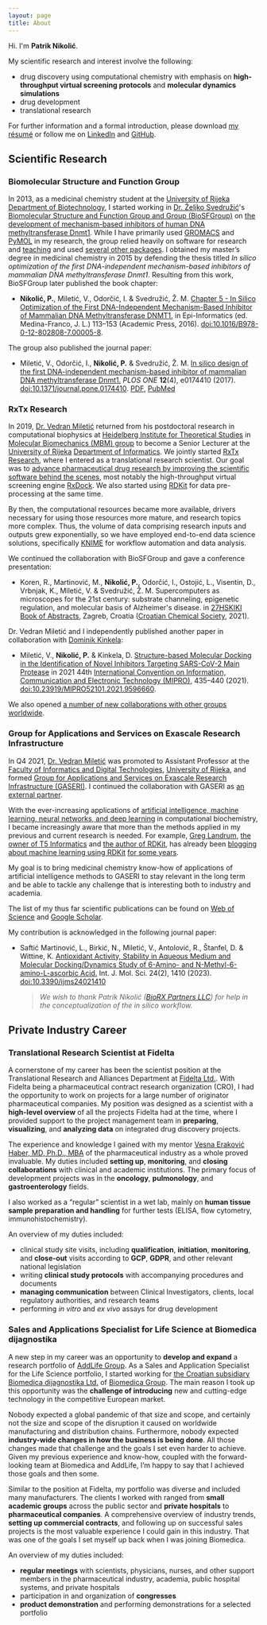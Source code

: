 ```yaml
---
layout: page
title: About
---
```


Hi. I'm **Patrik Nikolić**.

My scientific research and interest involve the following:

- drug discovery using computational chemistry with emphasis on **high-throughput virtual screening protocols** and **molecular dynamics simulations**
- drug development
- translational research

For further information and a formal introduction, please download [my résumé](files/resume.pdf) or follow me on [LinkedIn](https://www.linkedin.com/in/patrik-nikolic-8aa48310a) and [GitHub](https://github.com/patrik-nikolic).

## Scientific Research

### Biomolecular Structure and Function Group

In 2013, as a medicinal chemistry student at the [University of Rijeka](https://uniri.hr/) [Department of Biotechnology](https://www.biotech.uniri.hr/), I started working in [Dr. Željko Svedružić](https://svedruziclab.github.io/principal-investigator.html)'s [Biomolecular Structure and Function Group and Group (BioSFGroup)](https://svedruziclab.github.io/group.html) on [the development of mechanism-based inhibitors of human DNA methyltransferase Dnmt1](https://svedruziclab.github.io/research.html#projects). While I have primarily used [GROMACS](https://www.gromacs.org/) and [PyMOL](https://pymol.org/) in my research, the group relied heavily on software for research and [teaching](https://svedruziclab.github.io/teaching.html) and used [several other packages](https://svedruziclab.github.io/software.html). I obtained my master’s degree in medicinal chemistry in 2015 by defending the thesis titled *In silico optimization of the first DNA-independent mechanism-based inhibitors of mammalian DNA methyltransferase Dnmt1*. Resulting from this work, BioSFGroup later published the book chapter:

- **Nikolić, P.**, Miletić, V., Odorčić, I. & Svedružić, Ž. M. [Chapter 5 - In Silico Optimization of the First DNA-Independent Mechanism-Based Inhibitor of Mammalian DNA Methyltransferase DNMT1.](https://www.sciencedirect.com/science/article/pii/B9780128028087000058) in Epi-Informatics (ed. Medina-Franco, J. L.) 113–153 (Academic Press, 2016). [doi:10.1016/B978-0-12-802808-7.00005-8](https://doi.org/10.1371/10.1016/B978-0-12-802808-7.00005-8).

The group also published the journal paper:

- Miletić, V., Odorčić, I., **Nikolić, P.** & Svedružić, Ž. M. [In silico design of the first DNA-independent mechanism-based inhibitor of mammalian DNA methyltransferase Dnmt1.](https://journals.plos.org/plosone/article?id=10.1371/journal.pone.0174410) *PLOS ONE* **12**(4), e0174410 (2017). [doi:10.1371/journal.pone.0174410](https://doi.org/10.1371/journal.pone.0174410). [PDF](https://journals.plos.org/plosone/article/file?id=10.1371/journal.pone.0174410&type=printable), [PubMed](https://www.ncbi.nlm.nih.gov/pubmed/28399172)

### RxTx Research

In 2019, [Dr. Vedran Miletić](https://vedran.miletic.net/) returned from his postdoctoral research in computational biophysics at [Heidelberg Institute for Theoretical Studies](https://www.h-its.org/) in [Molecular Biomechanics (MBM) group](https://www.h-its.org/research/mbm/) to become a Senior Lecturer at the [University of Rijeka](https://uniri.hr/) [Department of Informatics](https://www.inf.uniri.hr/). We jointly started [RxTx Research](rxtxresearch.github.io/), where I entered as a translational research scientist. Our goal was to [advance pharmaceutical drug research by improving the scientific software behind the scenes](https://rxtxresearch.github.io/#motivation), most notably the high-throughput virtual screening engine [RxDock](https://rxdock.gitlab.io/). We also started using [RDKit](https://rdkit.org/) for data pre-processing at the same time.

By then, the computational resources became more available, drivers necessary for using those resources more mature, and research topics more complex. Thus, the volume of data comprising research inputs and outputs grew exponentially, so we have employed end-to-end data science solutions, specifically [KNIME](https://www.knime.com/) for workflow automation and data analysis.

We continued the collaboration with BioSFGroup and gave a conference presentation:

- Koren, R., Martinović, M., **Nikolić, P.**, Odorčić, I., Ostojić, L., Visentin, D., Vrbnjak, K., Miletić, V. & Svedružić, Ž. M. Supercomputers as microscopes for the 21st century: substrate channeling, epigenetic regulation, and molecular basis of Alzheimer's disease. in [27HSKIKI Book of Abstracts](https://27hskiki.hkd.hr/book-of-abstracts/), Zagreb, Croatia ([Croatian Chemical Society](https://www.hkd.hr/), 2021).

Dr. Vedran Miletić and I independently published another paper in collaboration with [Dominik Kinkela](https://group.miletic.net/en/people/):

- Miletić, V., **Nikolić, P.** & Kinkela, D. [Structure-based Molecular Docking in the Identification of Novel Inhibitors Targeting SARS-CoV-2 Main Protease](https://ieeexplore.ieee.org/document/9596660) in 2021 44th [International Convention on Information, Communication and Electronic Technology (MIPRO)](http://www.mipro.hr/), 435–440 (2021). [doi:10.23919/MIPRO52101.2021.9596660](https://doi.org/10.23919/MIPRO52101.2021.9596660).

We also opened [a number of new collaborations with other groups worldwide](https://rxtxresearch.github.io/#people).

### Group for Applications and Services on Exascale Research Infrastructure

In Q4 2021, [Dr. Vedran Miletić](https://vedran.miletic.net/) was promoted to Assistant Professor at the [Faculty of Informatics and Digital Technologies](https://www.inf.uniri.hr/), [University of Rijeka](https://uniri.hr/), and formed [Group for Applications and Services on Exascale Research Infrastructure (GASERI)](https://group.miletic.net/en/). I continued the collaboration with GASERI as [an external partner](https://group.miletic.net/en/people/).

With the ever-increasing applications of [artificial intelligence, machine learning, neural networks, and deep learning](https://www.ibm.com/cloud/blog/ai-vs-machine-learning-vs-deep-learning-vs-neural-networks) in computational biochemistry, I became increasingly aware that more than the methods applied in my previous and current research is needed. For example, [Greg Landrum](https://github.com/greglandrum), [the owner of T5 Informatics](http://www.t5informatics.com/) and [the author of RDKit](https://rdkit.org/docs/Overview.html), has already been [blogging about machine learning using RDKit](https://greglandrum.github.io/rdkit-blog/) [for some years](https://rdkit.blogspot.com/).

My goal is to bring medicinal chemistry know-how of applications of artificial intelligence methods to GASERI to stay relevant in the long term and be able to tackle any challenge that is interesting both to industry and academia.

The list of my thus far scientific publications can be found on [Web of Science](https://www.webofscience.com/wos/author/record/28345853) and [Google Scholar](https://scholar.google.com/citations?user=4sYRL_kAAAAJ).

My contribution is acknowledged in the following journal paper:

- Saftić Martinović, L., Birkić, N., Miletić, V., Antolović, R., Štanfel, D. & Wittine, K. [Antioxidant Activity, Stability in Aqueous Medium and Molecular Docking/Dynamics Study of 6-Amino- and N-Methyl-6-amino-L-ascorbic Acid.](https://www.mdpi.com/1422-0067/24/2/1410) Int. J. Mol. Sci. 24(2), 1410 (2023). [doi:10.3390/ijms24021410](https://doi.org/10.3390/ijms24021410)

    > *We wish to thank Patrik Nikolić ([BioRX Partners LLC](https://www.biorxpartners.com/)) for help in the conceptualization of the in silico workflow.*

## Private Industry Career

### Translational Research Scientist at Fidelta

A cornerstone of my career has been the scientist position at the Translational Research and Alliances Department at [Fidelta Ltd.](https://www.fidelta.eu/). With Fidelta being a pharmaceutical contract research organization (CRO), I had the opportunity to work on projects for a large number of originator pharmaceutical companies. My position was designed as a scientist with a **high-level overview** of all the projects Fidelta had at the time, where I provided support to the project management team in **preparing**, **visualizing**, and **analyzing data** on integrated drug discovery projects.

The experience and knowledge I gained with my mentor [Vesna Eraković Haber, MD, Ph.D., MBA](https://www.fidelta.eu/about-us/) of the pharmaceutical industry as a whole proved invaluable. My duties included **setting up**, **monitoring**, and **closing collaborations** with clinical and academic institutions. The primary focus of development projects was in the **oncology**, **pulmonology**, and **gastroenterology** fields.

I also worked as a “regular” scientist in a wet lab, mainly on **human tissue sample preparation and handling** for further tests (ELISA, flow cytometry, immunohistochemistry).

An overview of my duties included:

- clinical study site visits, including **qualification**, **initiation**, **monitoring**, and **close-out** visits according to **GCP**, **GDPR**, and other relevant national legislation
- writing **clinical study protocols** with accompanying procedures and documents
- **managing communication** between Clinical Investigators, clients, local regulatory authorities, and research teams
- performing *in vitro* and *ex vivo* assays for drug development

### Sales and Applications Specialist for Life Science at Biomedica dijagnostika

A new step in my career was an opportunity to **develop and expand** a research portfolio of [AddLife Group](https://www.add.life/en/). As a Sales and Application Specialist for the Life Science portfolio, I started working for [the Croatian subsidiary Biomedica dijagnostika Ltd.](https://www.bmgrp.hr/) of [Biomedica Group](https://www.bmgrp.com/). The main reason I took up this opportunity was the **challenge of introducing** new and cutting-edge technology in the competitive European market.

Nobody expected a global pandemic of that size and scope, and certainly not the size and scope of the disruption it caused on worldwide manufacturing and distribution chains. Furthermore, nobody expected **industry-wide changes in how the business is being done**. All those changes made that challenge and the goals I set even harder to achieve. Given my previous experience and know-how, coupled with the forward-looking team at Biomedica and AddLife, I’m happy to say that I achieved those goals and then some.

Similar to the position at Fidelta, my portfolio was diverse and included many manufacturers. The clients I worked with ranged from **small academic groups** across the public sector and **private hospitals** to **pharmaceutical companies**. A comprehensive overview of industry trends, **setting up commercial contracts**, and following up on successful sales projects is the most valuable experience I could gain in this industry. That was one of the goals I set myself up back when I was joining Biomedica.

An overview of my duties included:

- **regular meetings** with scientists, physicians, nurses, and other support members in the pharmaceutical industry, academia, public hospital systems, and private hospitals
- participation in and organization of **congresses**
- **product demonstration** and performing demonstrations for a selected portfolio
